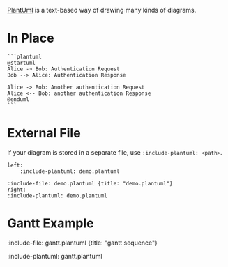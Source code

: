 [PlantUml](https://plantuml.com/sequence-diagram) is a text-based way of drawing many kinds of diagrams.

# In Place

`````markdown-and-result
```plantuml
@startuml
Alice -> Bob: Authentication Request
Bob --> Alice: Authentication Response

Alice -> Bob: Another authentication Request
Alice <-- Bob: another authentication Response
@enduml
```
`````

# External File

If your diagram is stored in a separate file, use `:include-plantuml: <path>`.

```columns
left:
    :include-plantuml: demo.plantuml

:include-file: demo.plantuml {title: "demo.plantuml"}
right:
:include-plantuml: demo.plantuml
```

# Gantt Example

:include-file: gantt.plantuml {title: "gantt sequence"}

:include-plantuml: gantt.plantuml
    